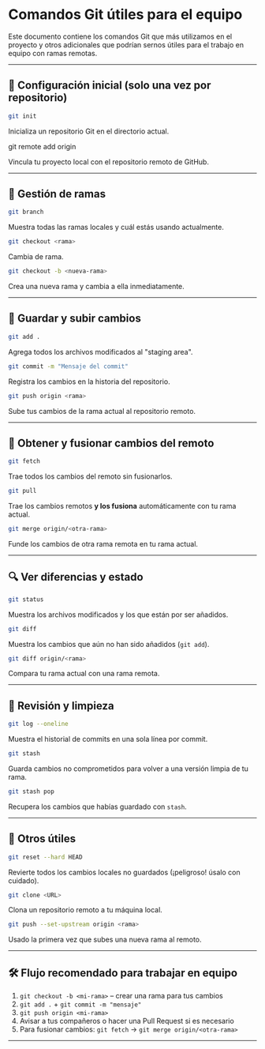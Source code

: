 
# Comandos Git útiles para el equipo

Este documento contiene los comandos Git que más utilizamos en el proyecto y otros adicionales que podrían sernos útiles para el trabajo en equipo con ramas remotas.

---

## 🔄 Configuración inicial (solo una vez por repositorio)

```bash
git init
```
Inicializa un repositorio Git en el directorio actual.

git remote add origin <URL>

Vincula tu proyecto local con el repositorio remoto de GitHub.

---

## 📂 Gestión de ramas

```bash
git branch
```
Muestra todas las ramas locales y cuál estás usando actualmente.

```bash
git checkout <rama>
```
Cambia de rama.

```bash
git checkout -b <nueva-rama>
```
Crea una nueva rama y cambia a ella inmediatamente.

---

## 💾 Guardar y subir cambios

```bash
git add .
```
Agrega todos los archivos modificados al "staging area".

```bash
git commit -m "Mensaje del commit"
```
Registra los cambios en la historia del repositorio.

```bash
git push origin <rama>
```
Sube tus cambios de la rama actual al repositorio remoto.

---

## 🔁 Obtener y fusionar cambios del remoto

```bash
git fetch
```
Trae todos los cambios del remoto sin fusionarlos.

```bash
git pull
```
Trae los cambios remotos **y los fusiona** automáticamente con tu rama actual.

```bash
git merge origin/<otra-rama>
```
Funde los cambios de otra rama remota en tu rama actual.

---

## 🔍 Ver diferencias y estado

```bash
git status
```
Muestra los archivos modificados y los que están por ser añadidos.

```bash
git diff
```
Muestra los cambios que aún no han sido añadidos (`git add`).

```bash
git diff origin/<rama>
```
Compara tu rama actual con una rama remota.

---

## 🧹 Revisión y limpieza

```bash
git log --oneline
```
Muestra el historial de commits en una sola línea por commit.

```bash
git stash
```
Guarda cambios no comprometidos para volver a una versión limpia de tu rama.

```bash
git stash pop
```
Recupera los cambios que habías guardado con `stash`.

---

## 🧪 Otros útiles

```bash
git reset --hard HEAD
```
Revierte todos los cambios locales no guardados (¡peligroso! úsalo con cuidado).

```bash
git clone <URL>
```
Clona un repositorio remoto a tu máquina local.

```bash
git push --set-upstream origin <rama>
```
Usado la primera vez que subes una nueva rama al remoto.

---

## 🛠 Flujo recomendado para trabajar en equipo

1. `git checkout -b <mi-rama>` – crear una rama para tus cambios
2. `git add .` + `git commit -m "mensaje"`
3. `git push origin <mi-rama>`
4. Avisar a tus compañeros o hacer una Pull Request si es necesario
5. Para fusionar cambios: `git fetch` → `git merge origin/<otra-rama>`

---
